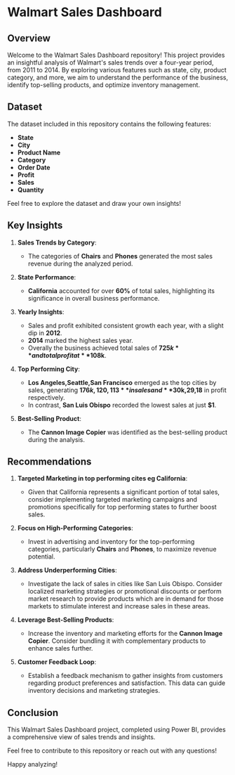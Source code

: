 # Walmart Sales Dashboard 

## Overview

Welcome to the Walmart Sales Dashboard repository! This project provides an insightful analysis of Walmart's sales trends over a four-year period, from 2011 to 2014. By exploring various features such as state, city, product category, and more, we aim to understand the performance of the business, identify top-selling products, and optimize inventory management.

## Dataset

The dataset included in this repository contains the following features:

- **State**
- **City**
- **Product Name**
- **Category**
- **Order Date**
- **Profit**
- **Sales**
- **Quantity**

Feel free to explore the dataset and draw your own insights!

## Key Insights

1. **Sales Trends by Category**:
   - The categories of **Chairs** and **Phones** generated the most sales revenue during the analyzed period.

2. **State Performance**:
   - **California** accounted for over **60%** of total sales, highlighting its significance in overall business performance.

3. **Yearly Insights**:
   - Sales and profit exhibited consistent growth each year, with a slight dip in **2012**. 
   - **2014** marked the highest sales year.
   - Overally the business achieved total sales of **$725k** and total profit at **$108k**.

4. **Top Performing City**:
   - **Los Angeles,Seattle,San Francisco** emerged as the top cities by sales, generating **$176k,120,113** in sales and **$30k,29,18** in profit respectively.
   - In contrast, **San Luis Obispo** recorded the lowest sales at just **$1**.

5. **Best-Selling Product**:
   - The **Cannon Image Copier** was identified as the best-selling product during the analysis.

## Recommendations

1. **Targeted Marketing in top performing cites eg California**:
   - Given that California represents a significant portion of total sales, consider implementing targeted marketing campaigns and promotions specifically for top performing states to further boost sales.

2. **Focus on High-Performing Categories**:
   - Invest in advertising and inventory for the top-performing categories, particularly **Chairs** and **Phones**, to maximize revenue potential.

3. **Address Underperforming Cities**:
   - Investigate the lack of sales in cities like San Luis Obispo. Consider localized marketing strategies or promotional discounts or perform market research to provide products which are in demand for those markets to stimulate interest and increase sales in these areas.


4. **Leverage Best-Selling Products**:
   - Increase the inventory and marketing efforts for the **Cannon Image Copier**. Consider bundling it with complementary products to enhance sales further.

6. **Customer Feedback Loop**:
   - Establish a feedback mechanism to gather insights from customers regarding product preferences and satisfaction. This data can guide inventory decisions and marketing strategies.

## Conclusion

This Walmart Sales Dashboard project, completed using Power BI, provides a comprehensive view of sales trends and insights. 



Feel free to contribute to this repository or reach out with any questions!

Happy analyzing!
